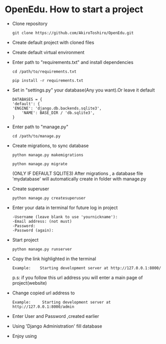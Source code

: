 # OpenEdu. How to start a project

* Clone repository
    ```
    git clone https://github.com/AkiroToshiro/OpenEdu.git 
    ``` 

* Create default project with cloned files 
* Create default virtual environment
		
* Enter path to "requirements.txt" and install dependencies
    ```
    cd /path/to/requirements.txt
    ```
    ```
    pip install -r requirements.txt
    ``` 
* Set in "settings.py" your database(Any you want).Or leave it default
    ```
   DATABASES = {
	'default': {
    'ENGINE': 'django.db.backends.sqlite3',
        'NAME': BASE_DIR / 'db.sqlite3',
    }
   ```

* Enter path to "manage.py"
    ```
    cd /path/to/manage.py
    ```
* Create migrations, to sync database
    ```
    python manage.py makemigrations
    ```
    ```
    python manage.py migrate
    ```
  (ONLY IF DEFAULT SQLITE3)
  After migrations , a database file 'mydatabase' will automatically create in folder with manage.py
* Create superuser
    ```
    python manage.py createsuperuser
    ``` 
* Enter your data in terminal for future log in project
    ```
	-Username (leave blank to use 'yournickname'):
	-Email address: (not must)
	-Password:
	-Password (again):
    ``` 
* Start project 
    ```
    python manage.py runserver
    ``` 
* Copy the link highlighted in the terminal
    ```
    Example: 	Starting development server at http://127.0.0.1:8000/
    ``` 
    p.s: if you follow this url address you will enter a main page of project(website)
* Change copied url address to
	```
    Example:	 Starting development server at http://127.0.0.1:8000/admin
    ``` 
* Enter User and Password ,created earlier
* Using 'Django Administration' fill database
* Enjoy using
   
    
    
    
    
    
    
